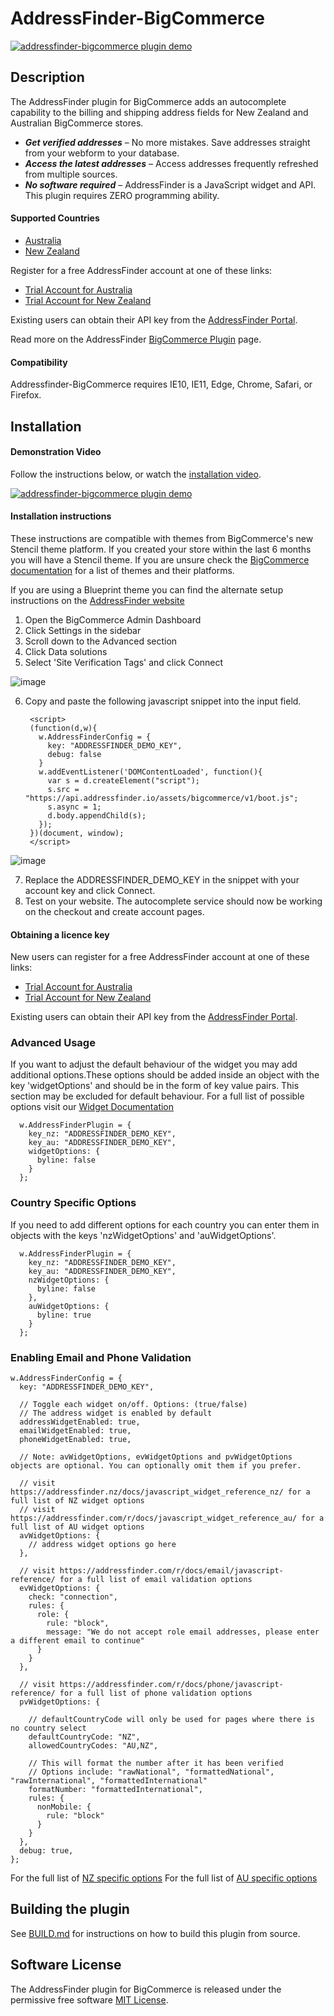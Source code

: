 # AddressFinder-BigCommerce

[![addressfinder-bigcommerce plugin demo](assets/bigcommerce-nz.gif?raw=true)](https://vimeo.com/166156223)

## Description

The AddressFinder plugin for BigCommerce adds an autocomplete capability to
the billing and shipping address fields for New Zealand and Australian
BigCommerce stores.

* ***Get verified addresses*** – No more mistakes. Save addresses straight from your
  webform to your database.
* ***Access the latest addresses*** – Access addresses frequently refreshed from
  multiple sources.
* ***No software required*** – AddressFinder is a JavaScript widget and API. This
  plugin requires ZERO programming ability.

#### Supported Countries

* [Australia](https://addressfinder.com.au/?utm_source=bigcommerce%20plugin&utm_medium=plugin&utm_campaign=plugin&utm_term=Australia&utm_content=Supported%20Countries)
* [New Zealand](https://addressfinder.nz/?utm_source=bigcommerce%20plugin&utm_medium=plugin&utm_campaign=plugin&utm_term=New%20Zealand&utm_content=Supported%20Countries)

Register for a free AddressFinder account at one of these links:

* [Trial Account for Australia](https://portal.addressfinder.net/signup/au/au_business_trial?utm_source=bigcommerce%20plugin&utm_medium=plugin&utm_campaign=plugin&utm_term=Australia&utm_content=Trial%20account%20for%20Australia)
* [Trial Account for New Zealand](https://portal.addressfinder.net/signup/nz/nz_business_trial?utm_source=bigcommerce%20plugin&utm_medium=plugin&utm_campaign=plugin&utm_term=New%20Zealand&utm_content=Trial%20account%20for%20New%20Zealand)

Existing users can obtain their API key from the [AddressFinder Portal](https://portal.addressfinder.net/?utm_source=bigcommerce%20plugin&utm_medium=plugin&utm_campaign=plugin&utm_term=AddressFinder%20portal&utm_content=exisiting%20users).

Read more on the AddressFinder [BigCommerce Plugin](https://addressfinder.nz/docs/bigcommerce?utm_source=bigcommerce%20plugin&utm_medium=plugin&utm_campaign=plugin&utm_term=Bigcommerce%20Plugin&utm_content=Read%20More) page.

#### Compatibility

Addressfinder-BigCommerce requires IE10, IE11, Edge, Chrome, Safari, or Firefox.

## Installation

#### Demonstration Video

Follow the instructions below, or watch the [installation video](https://vimeo.com/166156223).

[![addressfinder-bigcommerce plugin demo](assets/bigcommerce-install-vimeo.png?raw=true)](https://vimeo.com/166156223)

#### Installation instructions
These instructions are compatible with themes from BigCommerce's new Stencil theme platform. If you created your store within the last 6 months you will have a Stencil theme. If you are unsure check the [BigCommerce documentation](https://support.bigcommerce.com/articles/Public/Which-Theme-Platform-do-I-have) for a list of themes and their platforms.

If you are using a Blueprint theme you can find the alternate setup instructions on the [AddressFinder website](https://addressfinder.com/r/plugins/bigcommerce/)

1. Open the BigCommerce Admin Dashboard
2. Click Settings in the sidebar
3. Scroll down to the Advanced section
4. Click Data solutions
5. Select 'Site Verification Tags' and click Connect

![image](https://user-images.githubusercontent.com/100241767/205749716-7083dedb-56d2-42e2-9ccc-8fa86e9f5ea0.png)

6. Copy and paste the following javascript snippet into the input field.

        <script>
        (function(d,w){
          w.AddressFinderConfig = {
            key: "ADDRESSFINDER_DEMO_KEY",
            debug: false
          }
          w.addEventListener('DOMContentLoaded', function(){
            var s = d.createElement("script");
            s.src = "https://api.addressfinder.io/assets/bigcommerce/v1/boot.js";
            s.async = 1;
            d.body.appendChild(s);
          });
        })(document, window);
        </script>

![image](https://user-images.githubusercontent.com/100241767/205750203-32b4d7d2-fdd3-4ab7-af45-2bee1f9d723b.png)

7. Replace the ADDRESSFINDER_DEMO_KEY in the snippet with your account key and click Connect.
8. Test on your website. The autocomplete service should now be working on the checkout and create account pages.

#### Obtaining a licence key

New users can register for a free AddressFinder account at one of these links:
* [Trial Account for Australia](https://portal.addressfinder.net/signup/au/au_business_trial?utm_source=bigcommerce%20plugin&utm_medium=plugin&utm_campaign=plugin&utm_term=Australia&utm_content=Trial%20account%20for%20Australia)
* [Trial Account for New Zealand](https://portal.addressfinder.net/signup/nz/nz_business_trial?utm_source=bigcommerce%20plugin&utm_medium=plugin&utm_campaign=plugin&utm_term=New%20Zealand&utm_content=Trial%20account%20for%20New%20Zealand)

Existing users can obtain their API key from the
[AddressFinder Portal](https://portal.addressfinder.net/?utm_source=bigcommerce%20plugin&utm_medium=plugin&utm_campaign=plugin&utm_term=AddressFinder%20Portal&utm_content=Obtaining%20a%20licence%20key).

### Advanced Usage

If you want to adjust the default behaviour of the widget you may add additional options.These options should be added inside an object with the key 'widgetOptions' and should be in the form of key value pairs. This section may be excluded for default behaviour. For a full list of possible options visit our [Widget Documentation](https://addressfinder.nz/docs/widget_docs/?utm_source=bigcommerce%20plugin&utm_medium=plugin&utm_campaign=plugin&utm_term=Widget%20Documentation&utm_content=Advanced%20Usage)

```
  w.AddressFinderPlugin = {
    key_nz: "ADDRESSFINDER_DEMO_KEY",
    key_au: "ADDRESSFINDER_DEMO_KEY",
    widgetOptions: {
      byline: false
    }
  };
```
### Country Specific Options
If you need to add different options for each country you can enter them in objects with the keys 'nzWidgetOptions' and 'auWidgetOptions'.

```
  w.AddressFinderPlugin = {
    key_nz: "ADDRESSFINDER_DEMO_KEY",
    key_au: "ADDRESSFINDER_DEMO_KEY",
    nzWidgetOptions: {
      byline: false
    },
    auWidgetOptions: {
      byline: true
    }
  };
```

### Enabling Email and Phone Validation
```
w.AddressFinderConfig = {
  key: "ADDRESSFINDER_DEMO_KEY",

  // Toggle each widget on/off. Options: (true/false)  
  // The address widget is enabled by default
  addressWidgetEnabled: true,
  emailWidgetEnabled: true,
  phoneWidgetEnabled: true,

  // Note: avWidgetOptions, evWidgetOptions and pvWidgetOptions objects are optional. You can optionally omit them if you prefer.

  // visit https://addressfinder.nz/docs/javascript_widget_reference_nz/ for a full list of NZ widget options
  // visit https://addressfinder.com/r/docs/javascript_widget_reference_au/ for a full list of AU widget options
  avWidgetOptions: {
    // address widget options go here
  },

  // visit https://addressfinder.com/r/docs/email/javascript-reference/ for a full list of email validation options
  evWidgetOptions: {
    check: "connection",
    rules: {
      role: {
        rule: "block",
        message: "We do not accept role email addresses, please enter a different email to continue"
      }
    }
  },

  // visit https://addressfinder.com/r/docs/phone/javascript-reference/ for a full list of phone validation options
  pvWidgetOptions: {

    // defaultCountryCode will only be used for pages where there is no country select
    defaultCountryCode: "NZ",
    allowedCountryCodes: "AU,NZ",
    
    // This will format the number after it has been verified
    // Options include: "rawNational", "formattedNational", "rawInternational", "formattedInternational"
    formatNumber: "formattedInternational",
    rules: {
      nonMobile: {
        rule: "block"
      }
    }
  },
  debug: true,
};
```

For the full list of [NZ specific options](https://addressfinder.nz/docs/widget_docs/?utm_source=bigcommerce%20plugin&utm_medium=plugin&utm_campaign=plugin&utm_term=Widget%20Documentation&utm_content=Country%20Specific%20Options)
For the full list of [AU specific options](https://addressfinder.com.au/docs/widget_docs/?utm_source=bigcommerce%20plugin&utm_medium=plugin&utm_campaign=plugin&utm_term=Widget%20Documentation&utm_content=Country%20Specific%20Options)

## Building the plugin

See [BUILD.md](BUILD.md) for instructions on how to build this plugin from source.

## Software License

The AddressFinder plugin for BigCommerce is released under the permissive free software [MIT License](https://github.com/AbleTech/addressfinder-bigcommerce/blob/master/LICENCE.md).
